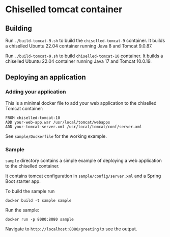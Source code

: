 # Chiselled tomcat container

## Building

Run `./build-tomcat-9.sh` to build the `chiselled-tomcat-9` container.
It builds a chiselled Ubuntu 22.04 container running Java 8 and Tomcat 9.0.87.

Run `./build-tomcat-9.sh` to build `chiselled-tomcat-10` container.
It builds a chiselled Ubuntu 22.04 container running Java 17 and Tomcat 10.0.19.

## Deploying an application

### Adding your application

This is a minimal docker file to add your web application to the chiselled Tomcat container:

```
FROM chiselled-tomcat-10
ADD your-web-app.war /usr/local/tomcat/webapps
ADD your-tomcat-server.xml /usr/local/tomcat/conf/server.xml
```

See `sample/Dockerfile` for the working example.

### Sample

`sample` directory contains a simple example of deploying a web application to the chiselled container.

It contains tomcat configuration in `sample/config/server.xml` and a Spring Boot starter app.

To build the sample run

`docker build -t sample sample`

Run the sample:

`docker run -p 8080:8080 sample`

Navigate to `http://localhost:8080/greeting` to see the output.
